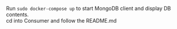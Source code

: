 Run `sudo docker-compose up` to start MongoDB client and display DB contents.<br>
cd into Consumer and follow the README.md 
